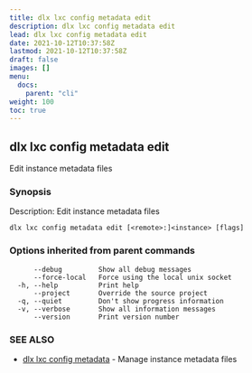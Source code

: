 ```yaml
---
title: dlx lxc config metadata edit
description: dlx lxc config metadata edit
lead: dlx lxc config metadata edit
date: 2021-10-12T10:37:58Z
lastmod: 2021-10-12T10:37:58Z
draft: false
images: []
menu:
  docs:
    parent: "cli"
weight: 100
toc: true
---
```

## dlx lxc config metadata edit

Edit instance metadata files

### Synopsis

Description:
  Edit instance metadata files



```
dlx lxc config metadata edit [<remote>:]<instance> [flags]
```

### Options inherited from parent commands

```
      --debug         Show all debug messages
      --force-local   Force using the local unix socket
  -h, --help          Print help
      --project       Override the source project
  -q, --quiet         Don't show progress information
  -v, --verbose       Show all information messages
      --version       Print version number
```

### SEE ALSO

* [dlx lxc config metadata](/docs/cmd/dlx_lxc_config_metadata)	 - Manage instance metadata files

